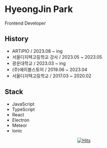 # HyeongJin Park
Frontend Developer

## History
- ARTiPIO / 2023.08 ~ ing
- 서울디지텍고등학교 강사 / 2023.05 ~ 2023.05
- 광운대학교 / 2023.03 ~ ing
- (주)에이블스토어 / 2019.06 ~ 2023.04
- 서울디지텍고등학교 / 2017.03 ~ 2020.02


## Stack
- JavaScript
- TypeScript
- React
- Electron
- Meteor
- Ionic

<div align=center>
    
[![Hits](https://hits.seeyoufarm.com/api/count/incr/badge.svg?url=https%3A%2F%2Fgithub.com%2Fhywlss9&count_bg=%23555555&title_bg=%23555555&icon=&icon_color=%23E7E7E7&title=today&edge_flat=false)](https://hits.seeyoufarm.com)

</div>
